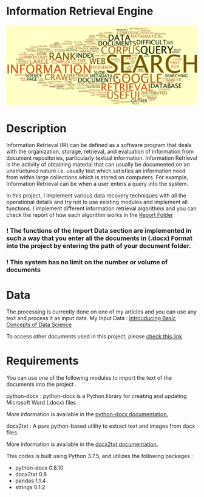 # Information Retrieval Engine

<img src="https://github.com/arash-mehrzadi/information-retrieval-engine/blob/main/Cash/C1.jpg" width="whatever" height="whatever">

# Description

Information Retrieval (IR) can be defined as a software program that deals with the organization, storage, retrieval, and evaluation of information from document repositories, particularly textual information. Information Retrieval is the activity of obtaining material that can usually be documented on an unstructured nature i.e. usually text which satisfies an information need from within large collections which is stored on computers. For example, Information Retrieval can be when a user enters a query into the system.

In this project, I implement various data recovery techniques with all the operational details and try not to use existing modules and implement all functions.
I implement different information retrieval algorithms and you can check the report of how each algorithm works in the [Report Folder](https://github.com/arash-mehrzadi/information-retrieval-engine/blob/main/I_R_E.ipynb)

### ! The functions of the Import Data section are implemented in such a way that you enter all the documents in (.docx) Format into the project by entering the path of your document folder.

### ! This system has no limit on the number or volume of documents

 
# Data 

The processing is currently done on one of my articles and you can use any text and process it as input data.
My Input Data : [Introuducing Basic Concepts of Data Science](https://ceckiau.ir/blog/data-science-concepts/)

To access other documents used in this project, please [check this link](https://github.com/arash-mehrzadi/information-retrieval-engine/tree/main/Data)

# Requirements
You can use one of the following modules to import the text of the documents into the project .

python-docx : python-docx is a Python library for creating and updating Microsoft Word (.docx) files.

More information is available in the [python-docx documentation.](https://python-docx.readthedocs.io/en/latest/)

docx2txt : A pure python-based utility to extract text and images from docx files.

More information is available in the [docx2txt documentation.](https://python-docx.readthedocs.io/en/latest/)

This codes is built using Python 3.7.5, and utilizes the following packages : 
- python-docx 0.8.10
- docx2txt 0.8
- pandas 1.1.4
- strings 0.1.2
